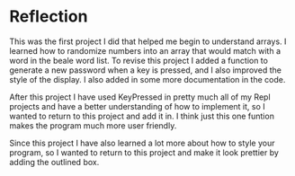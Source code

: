 # Reflection

This was the first project I did that helped me begin to understand arrays. I learned how to randomize numbers into an array that would match with a word in the beale word list. To revise this project I added a function to generate a new password when a key is pressed, and I also improved the style of the display. I also added in some more documentation in the code. 

After this project I have used KeyPressed in pretty much all of my Repl projects and have a better understanding of how to implement it, so I wanted to return to this project and add it in. I think just this one funtion makes the program much more user friendly.

Since this project I have also learned a lot more about how to style your program, so I wanted to return to this project and make it look prettier by adding the outlined box. 